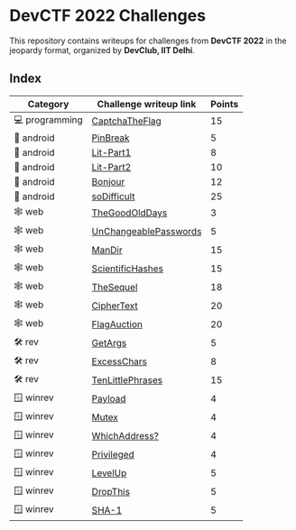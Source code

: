 # DevCTF 2022 Challenges

This repository contains writeups for challenges from **DevCTF 2022** in the
jeopardy format, organized by **DevClub, IIT Delhi**.

## Index

| Category | Challenge writeup link                                                   | Points | 
| -------- | -------------------------------------------------------------------- | ------ | 
|:computer: programming      | [CaptchaTheFlag](programming/CaptchaTheFlag)                                         | 15    | 
|:calling: android      | [PinBreak](android/pinbreak)                                             | 5    | 
|:calling: android      | [Lit-Part1](android/lit)                                                 | 8    | 
|:calling: android      | [Lit-Part2](android/lit)                                         | 10    | 
|:calling: android      | [Bonjour](android/bonjour)                   | 12    | 
|:calling: android      | [soDifficult](android/sodifficult)                                       | 25    | 
|:spider_web: web      | [TheGoodOldDays](web/thegoodoldDays)                                             | 3    | 
|:spider_web: web      | [UnChangeablePasswords](web/unchangeablepasswords)                                                   | 5    | 
|:spider_web: web      | [ManDir](web/ManDir)                                             | 15    | 
|:spider_web: web      | [ScientificHashes](web/ScientificHashes)                                       | 15    | 
|:spider_web: web      | [TheSequel](web/TheSequel)                                       | 18    | 
|:spider_web: web      | [CipherText](web/CipherText)         | 20    | 
|:spider_web: web      | [FlagAuction](web/FlagAuction)               | 20    | 
|:hammer_and_wrench: rev      | [GetArgs](rev/getargs)                                                       | 5    | 
|:hammer_and_wrench: rev   | [ExcessChars](rev/ExcessChars)                                      | 8    | 
|:hammer_and_wrench: rev   | [TenLittlePhrases](rev/TenLittlePhrases)                    | 15    | 
|:window: winrev      | [Payload](winrev/Payload)                           | 4    | 
|:window: winrev      | [Mutex](winrev/Mutex)                                                 | 4    | 
|:window: winrev      | [WhichAddress?](winrev/WhichAddress?)                               | 4    | 
|:window: winrev      | [Privileged](winrev/Privileged)                                         | 4    | 
|:window: winrev   | [LevelUp](winrev/LevelUp)                                  | 5    | 
|:window: winrev      | [DropThis](winrev/DropThis)                                   | 5    | 
|:window: winrev     | [SHA-1](winrevisc/SHA-1)                | 5    | 

